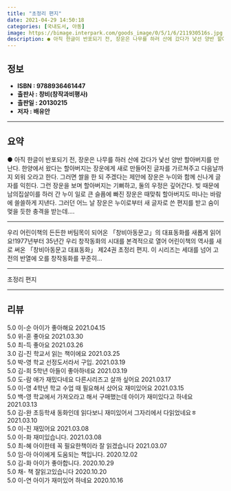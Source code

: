 ```yaml
---
title: "초정리 편지"
date: 2021-04-29 14:50:18
categories: [국내도서, 아동]
image: https://bimage.interpark.com/goods_image/0/5/1/6/211930516s.jpg
description: ● 아직 한글이 반포되기 전, 장운은 나무를 하러 산에 갔다가 낯선 양반 할아버지를 만난다. 한양에서 왔다는 할아버지는 장운에게 새로 만들어진 글자를 가르쳐주고 다음날까지 외워 오라고 한다. 그러면 쌀을 한 되 주겠다는 제안에 장운은 누이와 함께 신나게 글자를 익힌다. 그런 장운을 보
---
```


## **정보**

- **ISBN : 9788936461447**
- **출판사 : 창비(창작과비평사)**
- **출판일 : 20130215**
- **저자 : 배유안**

------



## **요약**

●  아직 한글이 반포되기 전, 장운은 나무를 하러 산에 갔다가 낯선 양반 할아버지를 만난다. 한양에서 왔다는 할아버지는 장운에게 새로 만들어진 글자를 가르쳐주고 다음날까지 외워 오라고 한다. 그러면 쌀을 한 되 주겠다는 제안에 장운은 누이와 함께 신나게 글자를 익힌다. 그런 장운을 보며 할아버지는 기뻐하고, 둘의 우정은 깊어간다. 빚 때문에 남의집살이를 하러 간 누이 일로 큰 슬픔에 빠진 장운은 때맞춰 할아버지도 떠나는 바람에 쓸쓸하게 지낸다. 그러던 어느 날 장운은 누이로부터 새 글자로 쓴 편지를 받고 숨이 멎을 듯한 충격을 받는데….

------

우리 어린이책의 든든한 버팀목이 되어온 「창비아동문고」의 대표동화를 새롭게 읽어요!1977년부터 35년간 우리 창작동화의 시대를 본격적으로 열어 어린이책의 역사를 새로 써온 「창비아동문고 대표동화」 제24권 초정리 편지. 이 시리즈는 세대를 넘어 고전의 반열에 오를 창작동화를 꾸준히... 

------


초정리 편지 

------


## **리뷰** 

5.0 이-순 아이가 좋아해요 2021.04.15 <br/>5.0 위-훈 좋아요 2021.03.30 <br/>5.0 최-득 좋아요 2021.03.26 <br/>3.0 김-진 학교서 읽는 책이에요 2021.03.25 <br/>5.0 박-영 학교 선정도서라서 구입. 2021.03.19 <br/>5.0 김-희 5학년 아들이 좋아하네요 2021.03.19 <br/>5.0 도-람 애가 재밌다네요 
다른시리즈고 살까 싶어요 2021.03.17 <br/>5.0 이-영 4학년 학교 수업 때  필요해서 샀어요 재미있어요  2021.03.15 <br/>5.0 백-영 학교에서 가져오라고 해서 구매했는데 아이가 재미있다고 하네요 2021.03.13 <br/>5.0 김-완 초등학새 동화인데 읽다보니 재미있어서 그자리에서 다읽었네요ㅎ 2021.03.10 <br/>5.0 이-진 재밌어요 2021.03.08 <br/>5.0 이-화 재미있습니다. 2021.03.08 <br/>5.0 최-혜 아이한테 꼭 필요한책이라 잘 읽겠습니다 2021.03.07 <br/>5.0 임-아 아이에게 도움되는 책입니다. 2020.12.02 <br/>5.0 김-화 아이가 좋아합니다. 2020.10.29 <br/>5.0 채- 책 잘읽고있습니다 2020.10.20 <br/>5.0 이-연 아이가 재미있어 하네요 2020.10.16 <br/>